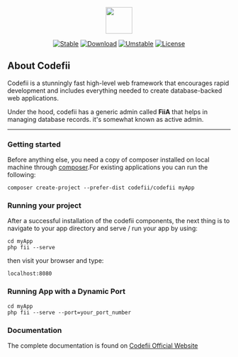 <p align="center"><img src="http://www.codefii.com/public/images/codefii.png" width="60" height=""60"/></p>

<p align="center">
<a href="https://packagist.org/packages/codefii/codefii"><img src="https://poser.pugx.org/codefii/codefii/v/stable" alt="Stable"></a>
<a href="https://packagist.org/packages/codefii/codefii"><img src="https://poser.pugx.org/codefii/codefii/downloads" alt="Download"></a>
<a href="https://packagist.org/packages/codefii/codefii"><img src="https://poser.pugx.org/codefii/codefii/v/unstable" alt="Umstable"></a>
<a href="https://packagist.org/packages/codefii/codefii"><img src="https://poser.pugx.org/codefii/codefii/license" alt="License"></a>
</p>

## About Codefii


Codefii is a stunningly fast high-level  web framework that encourages rapid development and includes everything needed to create database-backed web applications.

Under the hood, codefii has a generic admin called **FiiA** that helps in managing database records. it's somewhat known as active admin.
___



### Getting started

Before anything else, you need a copy of composer installed on local machine through [composer](http://getcomposer.org).For existing applications you can run the following:

```
composer create-project --prefer-dist codefii/codefii myApp
```

### Running your project

After a successful installation of the codefii components, the next thing is to navigate to your app directory and serve / run your app by using:

```
cd myApp
php fii --serve
```
then visit your browser and type:
```
localhost:8080
```
### Running App with a Dynamic Port
```
cd myApp
php fii --serve --port=your_port_number
```
### Documentation
The complete documentation is found on [Codefii Official Website](https://codefii.com/documentaion)
